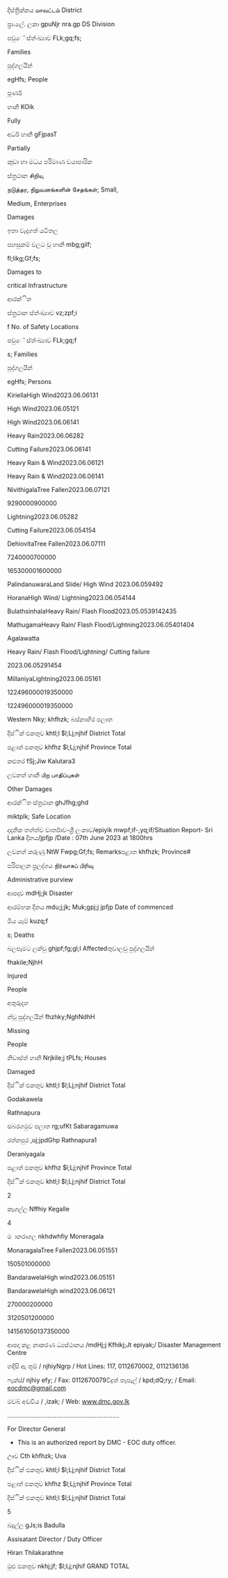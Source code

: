 දිස්ත්‍රික්කය மாவட்டம் District

ප්‍රා.ලේ. ලකා gpuNjr nra.gp DS Division

පවුේ ස්ත්‍ංඛ්‍යාව FLk;gq;fs;

Families

පුද්ගලයින්

egHfs; People

පූර්ණ

හානි KOik

Fully

අර්ධ හානි gFjpasT

Partially

කුඩා හා මධය පරිමාණ වයාපාරික

ස්ත්‍රථාන சிறிய,

நடுத்தர, நிறுவனங்களின் சேதங்கள்; Small,

Medium, Enterprises

Damages

ඉතා වැදගත් යටිතල

පහසුකම් වලට වූ හානි mbg;gilf;

fl;likg;Gf;fs;

Damages to

critical Infrastructure

ආරක්ිත

ස්ත්‍රථාන ස්ත්‍ංඛ්‍යාව vz;zpf;i

f No. of Safety Locations

පවුේ ස්ත්‍ංඛ්‍යාව FLk;gq;f

s; Families

පුද්ගලයින්

egHfs; Persons

KiriellaHigh Wind2023.06.06131

High Wind2023.06.05121

High Wind2023.06.06141

Heavy Rain2023.06.06282

Cutting Failure2023.06.06141

Heavy Rain & Wind2023.06.06121

Heavy Rain & Wind2023.06.06141

NivithigalaTree Fallen2023.06.07121

9290000900000

Lightning2023.06.05282

Cutting Failure2023.06.054154

DehiovitaTree Fallen2023.06.07111

7240000700000

165300001600000

PalindanuwaraLand Slide/ High Wind 2023.06.059492

HoranaHigh Wind/ Lightning2023.06.054144

BulathsinhalaHeavy Rain/ Flash Flood2023.05.0539142435

MathugamaHeavy Rain/ Flash Flood/Lightning2023.06.05401404

Agalawatta

Heavy Rain/ Flash Flood/Lightning/ Cutting failure

2023.06.05291454

MillaniyaLightning2023.06.05161

122496000019350000

122496000019350000

Western Nky; khfhzk; බස්නාහිර පලාත

දිස්ික් එකතුව khtl;l $l;Lj;njhif District Total

පළාත් ඵකතුව khfhz $l;Lj;njhif Province Total

කළුතර fSj;Jiw Kalutara3

ලවනත් හානි பிற பாதிப்புகள்

Other Damages

ආරක්ිත ස්ත්‍රථාන ghJfhg;ghd

miktplk; Safe Location

දදනික තත්ත්ව වාර්තාව-ශ්‍රී ලංකාව/epiyik mwpf;if-,yq;if/Situation Report- Sri Lanka දිනය/jpfjp /Date : 07th June 2023 at 1800hrs

ලවනත් කරුණු NtW Fwpg;Gf;fs; Remarksපළාත khfhzk; Province#

පරිපාලන ප්‍රලද්ශය நிர்வாகப் பிரிவு

Administrative purview

ආපදාව mdHj;jk Disaster

ආරම්භක දිනය mdu;j;jk; Muk;gpj;j jpfjp Date of commenced

මිය යෑම් kuzq;f

s; Deaths

බලපෑමට ලක්වු ghjpf;fg;gl;l Affectedතුවාලවු පුද්ගලයින්

fhakile;NjhH

Injured

People

අතුරුදහ

න්වූ පුද්ගලයින් fhzhky;NghNdhH

Missing

People

නිවාස්ත්‍ හානි Nrjkile;j tPLfs; Houses

Damaged

දිස්ික් එකතුව khtl;l $l;Lj;njhif District Total

Godakawela

Rathnapura

සබරගමුව පලාත rg;ufKt Sabaragamuwa

රත්නපුර ,uj;jpdGhp Rathnapura1

Deraniyagala

පළාත් ඵකතුව khfhz $l;Lj;njhif Province Total

දිස්ික් එකතුව khtl;l $l;Lj;njhif District Total

2

කෑගල්ල Nffhiy Kegalle

4

ම ානරාගල nkhdwhfiy Moneragala

MonaragalaTree Fallen2023.06.051551

150501000000

BandarawelaHigh wind2023.06.05151

BandarawelaHigh wind2023.06.06121

270000200000

3120501200000

141561050137350000

ආපදා කළ නාකරණ ධ්‍යස්ථානය /mdHj;j Kfhikj;Jt epiyak;/ Disaster Management Centre

හදිසි ඇ තුම් / njhiyNgrp / Hot Lines: 117, 0112670002, 0112136136

ෆැක්ස්/ njhiy efy; / Fax: 0112670079විදුත් තැපැල් / kpd;dQ;ry; / Email: eocdmc@gmail.com

මවබ් අඩවිය / ,izak; / Web: www.dmc.gov.lk

……………………………………………………….

For Director General

* This is an authorized report by DMC - EOC duty officer.

ඌව Cth khfhzk; Uva

දිස්ික් එකතුව khtl;l $l;Lj;njhif District Total

පළාත් ඵකතුව khfhz $l;Lj;njhif Province Total

දිස්ික් එකතුව khtl;l $l;Lj;njhif District Total

5

බදුල්ල gJs;is Badulla

Assisatant Director / Duty Officer

Hiran Thilakarathne

මුළු එකතුව nkhj;jf; $l;Lj;njhif GRAND TOTAL